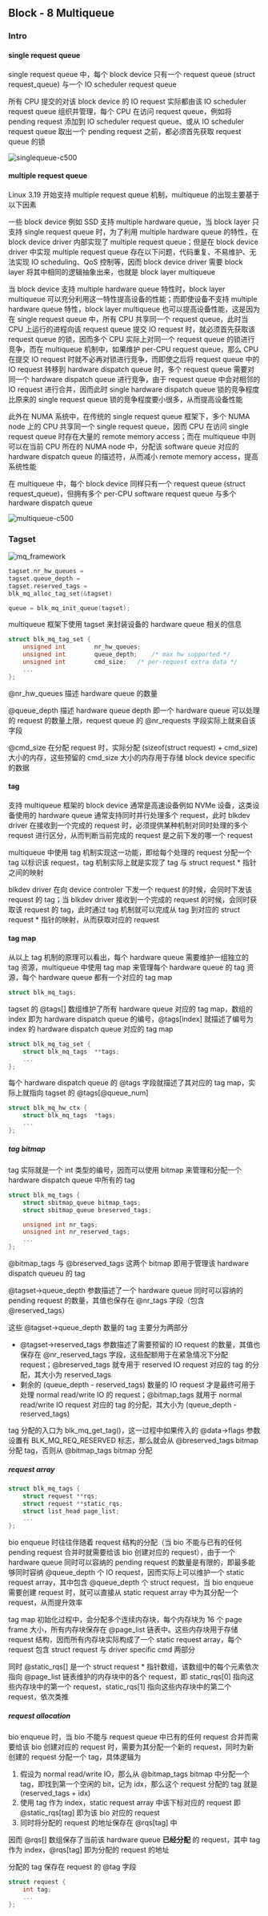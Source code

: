 ## Block - 8 Multiqueue


### Intro

#### single request queue

single request queue 中，每个 block device 只有一个 request queue (struct request_queue) 与一个 IO scheduler request queue

所有 CPU 提交的对该 block device 的 IO request 实际都由该 IO scheduler request queue 组织并管理，每个 CPU 在访问 request queue，例如将 pending request 添加到 IO scheduler request queue、或从 IO scheduler request queue 取出一个 pending request 之前，都必须首先获取 request queue 的锁

![singlequeue-c500](media/15873857063115/15292156824404.jpg)


#### multiple request queue

Linux 3.19 开始支持 multiple request queue 机制，multiqueue 的出现主要基于以下因素

一些 block device 例如 SSD 支持 multiple hardware queue，当 block layer 只支持 single request queue 时，为了利用 multiple hardware queue 的特性，在 block device driver 内部实现了 multiple request queue；但是在 block device driver 中实现 multiple request queue 存在以下问题，代码重复、不易维护、无法实现 IO scheduling、QoS 控制等，因而 block device driver 需要 block layer 将其中相同的逻辑抽象出来，也就是 block layer multiqueue

当 block device 支持 multiple hardware queue 特性时，block layer multiqueue 可以充分利用这一特性提高设备的性能；而即使设备不支持 multiple hardware queue 特性，block layer multiqueue 也可以提高设备性能，这是因为在 single request queue 中，所有 CPU 共享同一个 request queue，此时当 CPU 上运行的进程向该 request queue 提交 IO request 时，就必须首先获取该 request queue 的锁，因而多个 CPU 实际上对同一个 request queue 的锁进行竞争，而在 multiqueue 机制中，如果维护 per-CPU request queue，那么 CPU 在提交 IO request 时就不必再对锁进行竞争，而即使之后将 request queue 中的 IO request 转移到 hardware dispatch queue 时，多个 request queue 需要对同一个 hardware dispatch queue 进行竞争，由于 request queue 中会对相邻的 IO request 进行合并，因而此时 single hardware dispatch queue 锁的竞争程度比原来的 single request queue 锁的竞争程度要小很多，从而提高设备性能

此外在 NUMA 系统中，在传统的 single request queue 框架下，多个 NUMA node 上的 CPU 共享同一个 single request queue，因而 CPU 在访问 single request queue 时存在大量的 remote memory access；而在 multiqueue 中则可以在当前 CPU 所在的 NUMA node 中，分配该 software queue 对应的 hardware dispatch queue 的描述符，从而减小 remote memory access，提高系统性能


在 multiqueue 中，每个 block device 同样只有一个 request queue (struct request_queue)，但拥有多个 per-CPU software request queue 与多个 hardware dispatch queue

![multiqueue-c500](media/15873857063115/15292157605760.jpg)


### Tagset

![mq_framework](media/15873857063115/mq_framework.jpg)


```c
tagset.nr_hw_queues = 
tagset.queue_depth =
tagset.reserved_tags =
blk_mq_alloc_tag_set(&tagset)

queue = blk_mq_init_queue(tagset);
```

multiqueue 框架下使用 tagset 来封装设备的 hardware queue 相关的信息

```c
struct blk_mq_tag_set {
    unsigned int        nr_hw_queues;
    unsigned int        queue_depth;    /* max hw supported */
    unsigned int        cmd_size;   /* per-request extra data */
    ...
};
```

@nr_hw_queues 描述 hardware queue 的数量

@queue_depth 描述 hardware queue depth 即一个 hardware queue 可以处理的 request 的数量上限，request queue 的 @nr_requests 字段实际上就来自该字段

@cmd_size 在分配 request 时，实际分配 (sizeof(struct request) + cmd_size) 大小的内存，这些预留的 cmd_size 大小的内存用于存储 block device specific 的数据


#### tag

支持 multiqueue 框架的 block device 通常是高速设备例如 NVMe 设备，这类设备使用的 hardware queue 通常支持同时并行处理多个 request，此时 blkdev driver 在接收到一个完成的 request 时，必须提供某种机制对同时处理的多个 request 进行区分，从而判断当前完成的 request 是之前下发的哪一个 request

multiqueue 中使用 tag 机制实现这一功能，即给每个处理的 request 分配一个 tag 以标识该 request，tag 机制实际上就是实现了 tag 与 struct request * 指针之间的映射

blkdev driver 在向 device controler 下发一个 request 的时候，会同时下发该 request 的 tag；当 blkdev driver 接收到一个完成的 request 的时候，会同时获取该 request 的 tag，此时通过 tag 机制就可以完成从 tag 到对应的 struct request * 指针的映射，从而获取对应的 request 


#### tag map

从以上 tag 机制的原理可以看出，每个 hardware queue 需要维护一组独立的 tag 资源，multiqueue 中使用 tag map 来管理每个 hardware queue 的 tag 资源，每个 hardware queue 都有一个对应的 tag map

```c
struct blk_mq_tags;
```


tagset 的 @tags[] 数组维护了所有 hardware queue 对应的 tag map，数组的 index 即为 hardware dispatch queue 的编号，@tags[index] 就描述了编号为 index 的 hardware dispatch queue 对应的 tag map

```c
struct blk_mq_tag_set {
    struct blk_mq_tags  **tags;
    ...
};
```


每个 hardware dispatch queue 的 @tags 字段就描述了其对应的 tag map，实际上就指向 tagset 的 @tags[@queue_num]

```c
struct blk_mq_hw_ctx {
	struct blk_mq_tags	*tags;
	...
};
```


##### tag bitmap

tag 实际就是一个 int 类型的编号，因而可以使用 bitmap 来管理和分配一个 hardware dispatch queue 中所有的 tag

```c
struct blk_mq_tags {
    struct sbitmap_queue bitmap_tags;
    struct sbitmap_queue breserved_tags;

    unsigned int nr_tags;
    unsigned int nr_reserved_tags;
    ...
};
```

@bitmap_tags 与 @breserved_tags 这两个 bitmap 即用于管理该 hardware dispatch queueu 的 tag

@tagset->queue_depth 参数描述了一个 hardware queue 同时可以容纳的 pending request 的数量，其值也保存在 @nr_tags 字段（包含 @reserved_tags）

这些 @tagset->queue_depth 数量的 tag 主要分为两部分

- @tagset->reserved_tags 参数描述了需要预留的 IO request 的数量，其值也保存在 @nr_reserved_tags 字段，这些配额用于在紧急情况下分配 request；@breserved_tags 就专用于 reserved IO request 对应的 tag 的分配，其大小为 reserved_tags
- 剩余的 (queue_depth - reserved_tags) 数量的 IO request 才是最终可用于处理 normal read/write IO 的 request；@bitmap_tags 就用于 normal read/write IO request 对应的 tag 的分配，其大小为 (queue_depth - reserved_tags)


tag 分配的入口为 blk_mq_get_tag()，这一过程中如果传入的 @data->flags 参数设置有 BLK_MQ_REQ_RESERVED 标志，那么就会从 @breserved_tags bitmap 分配 tag，否则从 @bitmap_tags bitmap 分配


##### request array

```c
struct blk_mq_tags {
    struct request **rqs;
    struct request **static_rqs;
    struct list_head page_list;
    ...
};
```

bio enqueue 时往往伴随着 request 结构的分配（当 bio 不能与已有的任何 pending request 合并时就需要给该 bio 创建对应的 request），由于一个 hardware queue 同时可以容纳的 pending request 的数量是有限的，即最多能够同时容纳 @queue_depth 个 IO request，因而实际上可以维护一个 static request array，其中包含 @queue_depth 个 struct request，当 bio enqueue 需要创建 request 时，就可以直接从 static request array 中为其分配一个 request，从而提升效率

tag map 初始化过程中，会分配多个连续内存块，每个内存块为 16 个 page frame 大小，所有内存块保存在 @page_list 链表中。这些内存块用于存储 request 结构，因而所有内存块实际构成了一个 static request array，每个 request 包含 struct request 与 driver specific cmd 两部分

同时 @static_rqs[] 是一个 struct request * 指针数组，该数组中的每个元素依次指向 @page_list 链表维护的内存块中的各个 request，即 static_rqs[0] 指向这些内存块中的第一个 request，static_rqs[1] 指向这些内存块中的第二个 request，依次类推


##### request allocation

bio enqueue 时，当 bio 不能与 request queue 中已有的任何 request 合并而需要给该 bio 创建对应的 request 时，需要为其分配一个新的 request，同时为新创建的 request 分配一个 tag，具体逻辑为

1. 假设为 normal read/write IO，那么从 @bitmap_tags bitmap 中分配一个 tag，即找到第一个空闲的 bit，记为 idx，那么这个 request 分配的 tag 就是 (reserved_tags + idx)
2. 使用 tag 作为 index，static request array 中该下标对应的 request 即 @static_rqs[tag] 即为该 bio 对应的 request
3. 同时将分配的 request 的地址保存在 @rqs[tag] 中

因而 @rqs[] 数组保存了当前该 hardware queue **已经分配** 的 request，其中 tag 作为 index，@rqs[tag] 即为分配的 request 的地址


分配的 tag 保存在 request 的 @tag 字段

```c
struct request {
	int tag;
	...
};
```
